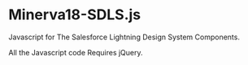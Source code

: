 # Minerva18-SDLS.js
Javascript for The Salesforce Lightning Design System Components.

All the Javascript code Requires jQuery.
